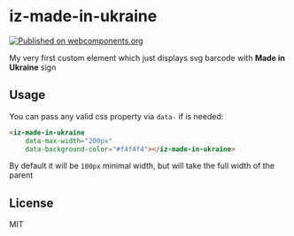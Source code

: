 # iz-made-in-ukraine

[![Published on webcomponents.org](https://img.shields.io/badge/webcomponents.org-published-blue.svg)](https://www.webcomponents.org/element/ivanzusko/iz-made-in-ukraine)

My very first custom element which just displays svg barcode with **Made in Ukraine** sign

<!--
```
<custom-element-demo>
  <template>
    <script src="iz-made-in-ukraine.js"></script>
    <iz-made-in-ukraine></iz-made-in-ukraine>
  </template>
</custom-element-demo>
```
-->


## Usage
You can pass any valid css property via `data-` if is needed:
```html
<iz-made-in-ukraine 
    data-max-width="200px"
    data-background-color="#f4f4f4"></iz-made-in-ukraine>
```
By default it will be `100px` minimal width, but will take the full width of the parent


## License
MIT
